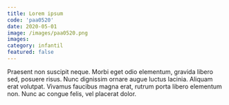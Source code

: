 ```yaml
---
title: Lorem ipsum
code: 'paa0520'
date: 2020-05-01
image: /images/paa0520.png
images:
category: infantil
featured: false
---
```


Praesent non suscipit neque. Morbi eget odio elementum, gravida libero sed, posuere risus. Nunc dignissim ornare augue luctus lacinia. Aliquam erat volutpat. Vivamus faucibus magna erat, rutrum porta libero elementum non. Nunc ac congue felis, vel placerat dolor.
